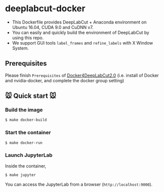 # deeplabcut-docker

* This Dockerfile provides DeepLabCut + Anaconda environment on Ubuntu 16.04, CUDA 9.0 and CuDNN v7.
* You can easily and quickly build the environment of DeepLabCut by using this repo.
* We support GUI tools `label_frames` and `refine_labels` with X Window System.

## Prerequisites

Please finish `Prerequisites` of [Docker4DeepLabCut2.0](https://github.com/AlexEMG/Docker4DeepLabCut2.0#prerequisites) (i.e. install of Docker and nvidia-docker, and complete the docker group setting)

## :mouse: Quick start :mouse:

### Build the image 

```sh
$ make docker-build
```

### Start the container

```sh
$ make docker-run
```

### Launch JupyterLab

Inside the container, 

```sh
$ make jupyter
```

You can access the JupyterLab from a browser (`http://localhost:9000`).


